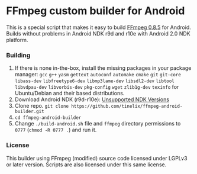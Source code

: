 # FFmpeg custom builder for Android
This is a special script that makes it easy to build [FFmpeg 0.8.5](https://github.com/FFmpeg/FFmpeg/tree/n0.8.5) for Android. Builds without problems in Android NDK r9d and r10e with Android 2.0 NDK platform.

### Building
1. If there is none in-the-box, install the missing packages in your package manager: `gcc` `g++` `yasm` `gettext` `autoconf` `automake` `cmake` `git` `git-core` `libass-dev` `libfreetype6-dev` `libmp3lame-dev` `libsdl2-dev` `libtool` `libvdpau-dev` `libvorbis-dev` `pkg-config` `wget` `zlib1g-dev` `texinfo` for Ubuntu/Debian and their based distributions.
2. Download Android NDK (r9d-r10e): [Unsupported NDK Versions](https://github.com/android/ndk/wiki/Unsupported-Downloads)
3. Clone repo.
   `git clone https://github.com/tinelix/ffmpeg-android-builder.git`
4. `cd ffmpeg-android-builder`
5. Change `./build-android.sh` file and `ffmpeg` directory permissions to `0777` (`chmod -R 0777 .`) and run it.

### License
This builder using FFmpeg (modified) source code licensed under LGPLv3 or later version. Scripts are also licensed under this same license.
